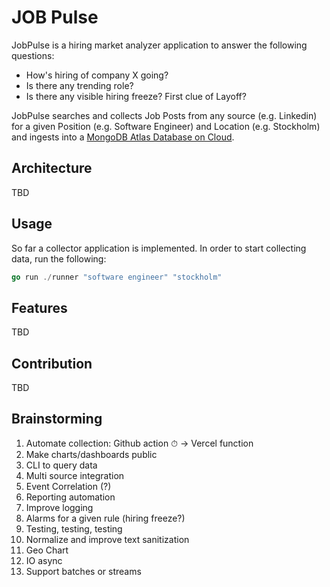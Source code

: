 # JOB Pulse

JobPulse is a hiring market analyzer application to answer the following questions: 
  
- How's hiring of company X going?
- Is there any trending role?
- Is there any visible hiring freeze? First clue of Layoff?

JobPulse searches and collects Job Posts from any source (e.g. Linkedin) for a given Position (e.g. Software Engineer) and Location (e.g. Stockholm) and ingests into a [MongoDB Atlas Database on Cloud](https://www.mongodb.com/cloud/atlas). 

## Architecture
 TBD

## Usage

So far a collector application is implemented. In order to start collecting data, run the following:
```go
go run ./runner "software engineer" "stockholm"
```

## Features
TBD

## Contribution
TBD

## Brainstorming
1. Automate collection: Github action ⏱ -> Vercel function
2. Make charts/dashboards public
3. CLI to query data
4. Multi source integration
5. Event Correlation (?)
6. Reporting automation
7. Improve logging
8. Alarms for a given rule (hiring freeze?)
9. Testing, testing, testing
10. Normalize and improve text sanitization
11. Geo Chart
12. IO async
13. Support batches or streams

